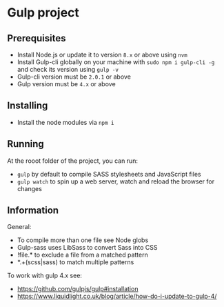 # Gulp project

## Prerequisites

- Install Node.js or update it to version ```8.x``` or above using ```nvm```
- Install Gulp-cli globally on your machine with ```sudo npm i gulp-cli -g``` and check its version using ```gulp -v```
- Gulp-cli version must be ```2.0.1``` or above
- Gulp version must be ```4.x``` or above

## Installing

- Install the node modules via ```npm i```

## Running

At the rooot folder of the project, you can run:
- ```gulp``` by default to compile SASS stylesheets and JavaScript files
- ```gulp watch``` to spin up a web server, watch and reload the browser for changes

## Information

General:
- To compile more than one file see Node globs
- Gulp-sass uses LibSass to convert Sass into CSS
- !file.* to exclude a file from a matched pattern
- *.+(scss|sass) to match multiple patterns

To work with gulp 4.x see:
- https://github.com/gulpjs/gulp#installation
- https://www.liquidlight.co.uk/blog/article/how-do-i-update-to-gulp-4/
